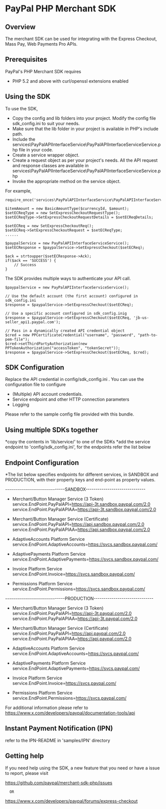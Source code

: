 
PayPal PHP Merchant SDK
=======================

Overview
--------

   The merchant SDK can be used for integrating with the Express Checkout, Mass Pay, Web Payments Pro APIs.


Prerequisites
-------------

PayPal's PHP Merchant SDK requires 

   * PHP 5.2 and above with curl/openssl extensions enabled
  

Using the SDK
-------------

To use the SDK, 

   * Copy the config and lib folders into your project. Modify the config file sdk_config.ini to suit your needs.
   * Make sure that the lib folder in your project is available in PHP's include path.
   * Include the services\PayPalAPIInterfaceService\PayPalAPIInterfaceServiceService.php file in your code.
   * Create a service wrapper object.
   * Create a request object as per your project's needs. All the API request and response classes 
     are available in services\PayPalAPIInterfaceService\PayPalAPIInterfaceServiceService.php
   * Invoke the appropriate method on the service object.

For example,

	require_once('services\PayPalAPIInterfaceService\PayPalAPIInterfaceServiceService.php');

    $itemAmount = new BasicAmountType($currencyId, $amount);
	$setECReqType = new SetExpressCheckoutRequestType();	
	$setECReqType->SetExpressCheckoutRequestDetails = $setECReqDetails;

	$setECReq = new SetExpressCheckoutReq();
	$setECReq->SetExpressCheckoutRequest = $setECReqType;
	......

	$paypalService = new PayPalAPIInterfaceServiceService();
	$setECResponse = $paypalService->SetExpressCheckout($setECReq);
	
	$ack = strtoupper($setECResponse->Ack); 
	if($ack == 'SUCCESS') {
		// Success
	}  

The SDK provides multiple ways to authenticate your API call.

	$paypalService = new PayPalAPIInterfaceServiceService();
	
	// Use the default account (the first account) configured in sdk_config.ini
	$response = $paypalService->SetExpressCheckout($setECReq);	

	// Use a specific account configured in sdk_config.inig
	$response = $paypalService->SetExpressCheckout($setECReq, 'jb-us-seller_api1.paypal.com');	
	 
	// Pass in a dynamically created API credential object
    $cred = new PPCertificateCredential("username", "password", "path-to-pem-file");
    $cred->setThirdPartyAuthorization(new PPTokenAuthorization("accessToken", "tokenSecret"));
	$response = $paypalService->SetExpressCheckout($setECReq, $cred);	
  
  
SDK Configuration
-----------------

Replace the API credential in config/sdk_config.ini . You can use the configuration file to configure

   * (Multiple) API account credentials.
   * Service endpoint and other HTTP connection parameters
   * Logging 

Please refer to the sample config file provided with this bundle.

Using multiple SDKs together
----------------------------
*copy the contents in 'lib/service/' to one of the SDKs
*add the service endpoint to 'config/sdk_config.ini', for the endpoints refer the list below

Endpoint Configuration
---------------------------
*The list below specifies endpoints for different services, in SANDBOX and PRODUCTION, with their 
property keys and end-point as property values.


------------------------------SANDBOX------------------------------  
* Merchant/Button Manager Service (3 Token)  
service.EndPoint.PayPalAPI=https://api-3t.sandbox.paypal.com/2.0  
service.EndPoint.PayPalAPIAA=https://api-3t.sandbox.paypal.com/2.0  

* Merchant/Button Manager Service (Certificate)  
service.EndPoint.PayPalAPI=https://api.sandbox.paypal.com/2.0  
service.EndPoint.PayPalAPIAA=https://api.sandbox.paypal.com/2.0  

* AdaptiveAccounts Platform Service  
service.EndPoint.AdaptiveAccounts=https://svcs.sandbox.paypal.com/  

* AdaptivePayments Platform Service  
service.EndPoint.AdaptivePayments=https://svcs.sandbox.paypal.com/  

* Invoice Platform Service  
service.EndPoint.Invoice=https://svcs.sandbox.paypal.com/  

* Permissions Platform Service  
service.EndPoint.Permissions=https://svcs.sandbox.paypal.com/  

------------------------------PRODUCTION------------------------------  
* Merchant/Button Manager Service (3 Token)  
service.EndPoint.PayPalAPI=https://api-3t.paypal.com/2.0  
service.EndPoint.PayPalAPIAA=https://api-3t.paypal.com/2.0  

* Merchant/Button Manager Service (Certificate)  
service.EndPoint.PayPalAPI=https://api.paypal.com/2.0  
service.EndPoint.PayPalAPIAA=https://api.paypal.com/2.0  

* AdaptiveAccounts Platform Service  
service.EndPoint.AdaptiveAccounts=https://svcs.paypal.com/  

* AdaptivePayments Platform Service  
service.EndPoint.AdaptivePayments=https://svcs.paypal.com/  

* Invoice Platform Service  
service.EndPoint.Invoice=https://svcs.paypal.com/  

* Permissions Platform Service  
service.EndPoint.Permissions=https://svcs.paypal.com/  

For additional information please refer to https://www.x.com/developers/paypal/documentation-tools/api

Instant Payment Notification (IPN)
-----------------------------------
refer to the IPN-README in 'samples/IPN' directory

Getting help
------------

If you need help using the SDK, a new feature that you need or have a issue to report, please visit
   
   https://github.com/paypal/merchant-sdk-php/issues 

      OR
  
   https://www.x.com/developers/paypal/forums/express-checkout    
